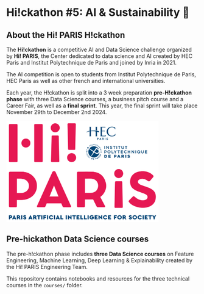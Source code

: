 # Hi!ckathon #5: AI & Sustainability 🌲


## About the Hi! PARIS H!ckathon
The **Hi!ckathon** is a competitive AI and Data Science challenge organized by **Hi! PARIS**, the Center dedicated to data science and AI created by HEC Paris and Institut Polytechnique de Paris and joined by Inria in 2021.

The AI competition is open to students from Institut Polytechnique de Paris, HEC Paris as well as other french and international universities.

Each year, the H!ckathon is split into a 3 week preparation **pre-H!ckathon phase** with three Data Science courses, a business pitch course and a Career Fair, as well as a **final sprint**. This year, the final sprint will take place November 29th to December 2nd 2024.

<img src="images/hi-paris.png" alt="My Image Description" width="400"/>


<br>

## Pre-hickathon Data Science courses
The pre-h!ckathon phase includes **three Data Science courses** on Feature Engineering, Machine Learning, Deep Learning & Explainability created by the Hi! PARIS Engineering Team.

This repository contains notebooks and resources for the three technical courses in the `courses/` folder.
